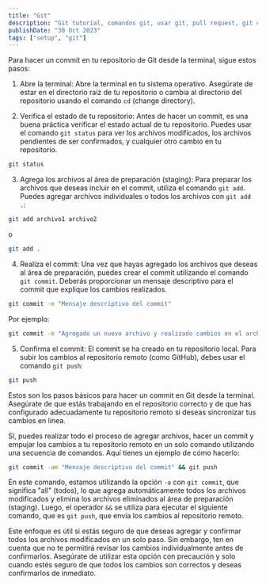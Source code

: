 ```yaml
---
title: "Git"
description: "Git tutorial, comandos git, usar git, pull request, git command."
publishDate: "30 Oct 2023"
tags: ["setup", "git"]
---
```


Para hacer un commit en tu repositorio de Git desde la terminal, sigue estos pasos:

1. Abre la terminal: Abre la terminal en tu sistema operativo. Asegúrate de estar en el directorio raíz de tu repositorio o cambia al directorio del repositorio usando el comando `cd` (change directory).

2. Verifica el estado de tu repositorio: Antes de hacer un commit, es una buena práctica verificar el estado actual de tu repositorio. Puedes usar el comando `git status` para ver los archivos modificados, los archivos pendientes de ser confirmados, y cualquier otro cambio en tu repositorio.

```bash
git status
```

3. Agrega los archivos al área de preparación (staging): Para preparar los archivos que deseas incluir en el commit, utiliza el comando `git add`. Puedes agregar archivos individuales o todos los archivos con `git add .`:

```bash
git add archivo1 archivo2
```

o

```bash
git add .
```

4. Realiza el commit: Una vez que hayas agregado los archivos que deseas al área de preparación, puedes crear el commit utilizando el comando `git commit`. Deberás proporcionar un mensaje descriptivo para el commit que explique los cambios realizados.

```bash
git commit -m "Mensaje descriptivo del commit"
```

Por ejemplo:

```bash
git commit -m "Agregado un nuevo archivo y realizado cambios en el archivo existente"
```

5. Confirma el commit: El commit se ha creado en tu repositorio local. Para subir los cambios al repositorio remoto (como GitHub), debes usar el comando `git push`:

```bash
git push
```

Estos son los pasos básicos para hacer un commit en Git desde la terminal. Asegúrate de que estás trabajando en el repositorio correcto y de que has configurado adecuadamente tu repositorio remoto si deseas sincronizar tus cambios en línea.

Sí, puedes realizar todo el proceso de agregar archivos, hacer un commit y empujar los cambios a tu repositorio remoto en un solo comando utilizando una secuencia de comandos. Aquí tienes un ejemplo de cómo hacerlo:

```bash
git commit -am "Mensaje descriptivo del commit" && git push
```

En este comando, estamos utilizando la opción `-a` con `git commit`, que significa "all" (todos), lo que agrega automáticamente todos los archivos modificados y elimina los archivos eliminados al área de preparación (staging). Luego, el operador `&&` se utiliza para ejecutar el siguiente comando, que es `git push`, que envía los cambios al repositorio remoto.

Este enfoque es útil si estás seguro de que deseas agregar y confirmar todos los archivos modificados en un solo paso. Sin embargo, ten en cuenta que no te permitirá revisar los cambios individualmente antes de confirmarlos. Asegúrate de utilizar esta opción con precaución y solo cuando estés seguro de que todos los cambios son correctos y deseas confirmarlos de inmediato.
